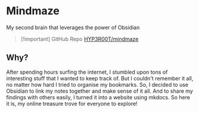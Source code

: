 # Mindmaze

My second brain that leverages the power of Obsidian

> [!important] GitHub Repo
> [HYP3R00T/mindmaze](https://github.com/HYP3R00T/mindmaze)

## Why?

After spending hours surfing the internet, I stumbled upon tons of interesting stuff that I wanted to keep track of. But I couldn't remember it all, no matter how hard I tried to organise my bookmarks. So, I decided to use Obsidian to link my notes together and make sense of it all. And to share my findings with others easily, I turned it into a website using mkdocs. So here it is, my online treasure trove for everyone to explore!
